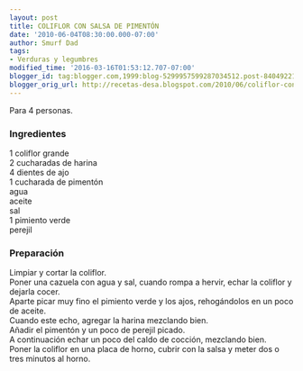 ```yaml
---
layout: post
title: COLIFLOR CON SALSA DE PIMENTÓN
date: '2010-06-04T08:30:00.000-07:00'
author: Smurf Dad
tags:
- Verduras y legumbres
modified_time: '2016-03-16T01:53:12.707-07:00'
blogger_id: tag:blogger.com,1999:blog-5299957599287034512.post-8404922139111802744
blogger_orig_url: http://recetas-desa.blogspot.com/2010/06/coliflor-con-salsa-de-pimenton.html
---
```


Para 4 personas.<br><h3>Ingredientes</h3><p>1 coliflor grande<br/>2 cucharadas de harina<br/>4 dientes de ajo<br/>1 cucharada de piment&oacute;n<br/>agua<br/>aceite<br/>sal<br/>1 pimiento verde<br/>perejil<br/></p><h3>Preparaci&oacute;n</h3><p>Limpiar y cortar la coliflor.<br/>Poner una cazuela con agua y sal, cuando rompa a hervir, echar la coliflor y dejarla cocer.<br/>Aparte picar muy fino el pimiento verde y los ajos, rehog&aacute;ndolos en un poco de aceite.<br/>Cuando este echo, agregar la harina mezclando bien.<br/>A&ntilde;adir el piment&oacute;n y un poco de perejil picado.<br/>A continuaci&oacute;n echar un poco del caldo de cocci&oacute;n, mezclando bien.<br/>Poner la coliflor en una placa de horno, cubrir con la salsa y meter dos o tres minutos al horno.<br/></p>
